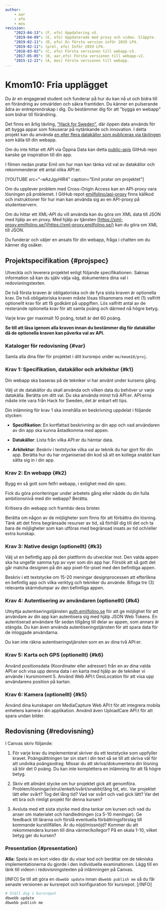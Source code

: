 ```yaml
---
author:
    - aar
    - efo
    - mos
revision:
    "2023-04-13": (F, efo) Uppdatering v5.
    "2019-04-09": (E, efo) Uppdaterade med proxy och video. Släppte.
    "2019-02-11": (D, efo) En första version inför 2019 LP4.
    "2019-02-11": (prel, efo) Inför 2019 LP4.
    "2018-03-02": (C, efo) Första versionen till webapp-v3.
    "2017-05-05": (B, aar,efo) Första versionen till webapp-v2.
    "2015-12-22": (A, mos) Första versionen till webapp.
...
```

Kmom10: Fria upplägget
==================================

Du är en engagerad student och funderar på hur du kan nå ut och bidra till en förändring av omvärlden och säkra framtiden. Du känner en pulserande ådra av entreprenörskap i dig. Du bestämmer dig för att "bygga en webapp" som bidrar till förändring.

Det finns en årlig tävling, ["Hack for Sweden"](https://www.digg.se/utveckling-av-digital-forvaltning/hack-for-sweden), där öppen data används för att bygga appar som fokuserar på nytänkande och innovation. I detta projekt kan du använda [en eller flera datakällor som publiceras via tävlingen](https://www.dataportal.se/) som källa till din webapp.

Om du inte hittar ett API via Öppna Data kan detta [public-apis](https://github.com/toddmotto/public-apis) GitHub repo kanske ge inspiration till din app.

I filmen nedan pratar Emil om hur man kan tänka vid val av datakällor och rekommenderar ett antal olika API:er.

[YOUTUBE src="-wAzJgyHlR4" caption="Emil pratar om projektet"]

Om du upplever problem med Cross-Origin Access kan en API-proxy vara lösningen på problemet. I GitHub repot [emilfolino/api-proxy](https://github.com/emilfolino/api-proxy) finns källkod och instruktioner för hur man kan använda sig av en API-proxy på studentservern.

Om du hittar ett XML-API du vill använda kan du göra om XML data till JSON med hjälp av en proxy. Med hjälp av tjänsten [https://xml-proxy.emilfolino.se/](https://xml-proxy.emilfolino.se/) kan du göra om XML till JSON.

Du funderar och väljer en ansats för din webapp, fråga i chatten om du känner dig osäker.



Projektspecifikation {#projspec}
--------------------------------------------------------------------

Utveckla och leverera projektet enligt följande specifikationen. Saknas information så kan du själv välja väg, dokumentera dina val i redovisningstexten.

De två första kraven är obligatoriska och de fyra sista kraven är optionella krav. De två obligatoriska kraven måste lösas tillsammans med ett (1) valfritt optionellt krav för att få godkänt på uppgiften. Lös valfritt antal av de resterande optionella krav för att samla poäng och därmed nå högre betyg.

Varje krav ger maximalt 10 poäng, totalt är det 60 poäng.

**Se till att läsa igenom alla kraven innan du bestämmer dig för datakällor då de optionella kraven kan påverka val av API.**



### Kataloger för redovisning {#var}

Samla alla dina filer för projektet i ditt kursrepo under `me/kmom10/proj`.



### Krav 1: Specifikation, datakällor och arkitektur {#k1}

Din webapp ska baseras på de tekniker vi har använt under kursens gång.

Välj ut de datakällor du skall använda och vilken data du behöver ur varje datakälla. Berätta om ditt val. Du ska använda minst två API:er. API:erna måste inte vara från Hack for Sweden, det är enbart ett tips.

Din inlämning för krav 1 ska innehålla en beskrivning uppdelat i följande stycken:

* __Specifikation__: En kortfattad beskrivning av din app och vad användaren av din app ska kunna åstadkomma med appen.

* __Datakällor__: Lista från vilka API:er du hämtar data.

* __Arkitektur__: Beskriv i textstycke vilka val av teknik du har gjort för din app. Berätta hur du har organiserad din kod så att en kollega snabbt kan sätta sig in i din app.



### Krav 2: En webapp {#k2}

Bygg en så gott som felfri webapp, i enlighet med din spec.

Fick du göra prioriteringar under arbetets gång eller nådde du din fulla ambitionsnivå med din webapp? Berätta.

Kritisera din webapp och framhäv dess brister.

Berätta om någon av de möjligheter som finns för att förbättra din lösning. Tänk att det finns begränsade resurser av tid, så förhåll dig till det och ta bara de möjligheter som kan utföras med begränsad insats av tid och/eller extra kunskap.



### Krav 3: Native design (optionellt) {#k3}

Välj ut en befintlig app på den plattform du utvecklar mot. Den valda appen ska ha ungefär samma typ av vyer som din app har. Försök att så gott det går matcha designen på din app pixel-för-pixel med den befintliga appen.

Beskriv i ett textstycke om 15-20 meningar designprocessen att efterlikna en befintlig app och vilka verktyg och tekniker du använde. Bifoga tre (3) relevanta skärmdumpar av den befintliga appen.



### Krav 4: Autentisering av användaren (optionellt) {#k4}

Utnyttja autentiseringstjänsten [auth.emilfolino.se](https://auth.emilfolino.se) för att ge möjlighet för att användare av din app kan autentisera sig med hjälp JSON Web Tokens. En autentiserad användare får sedan tillgång till delar av appen, som annars är stängda. Du kan även använda autentiseringstjänsten för att spara data för de inloggade användarna.

Du kan inte räkna autentiseringstjänsten som en av dina två API:er.



### Krav 5: Karta och GPS (optionellt) {#k6}

Använd positionsdata (Koordinater eller adresser) från en av dina valda API:er och visa upp denna data i en karta med hjälp av de tekniker vi använde i kursmoment 5. Använd Web API:t GeoLocation för att visa upp användarens position på kartan.



### Krav 6: Kamera (optionellt) {#k5}

Använd dina kunskaper om MediaCapture Web API:t för att integrera mobila enhetens kamera i din applikation. Använd även UploadCare API:t för att spara undan bilder.



Redovisning {#redovisning}
--------------------------------------------------------------------

I Canvas skriv följande:

1. För varje krav du implementerat skriver du ett textstycke som uppfyller kravet. Poängsättningen tar sin start i din text så se till att skriva väl för att undvika poängavdrag. Missar du att skriva/dokumentera din lösning så blir det 0 poäng. Du kan inte komplettera en inlämning för att få högre betyg.

1. Skriv ett allmänt stycke om hur projektet gick att genomföra. Problem/lösningar/strul/enkelt/svårt/snabbt/lång tid, etc. Var projektet lätt eller svårt? Tog det lång tid? Vad var svårt och vad gick lätt? Var det ett bra och rimligt projekt för denna kursen?

1. Avsluta med ett sista stycke med dina tankar om kursen och vad du anser om materialet och handledningen (ca 5-10 meningar). Ge feedback till lärarna och förslå eventuella förbättringsförslag till kommande kurstillfällen. Är du nöjd/missnöjd? Kommer du att rekommendera kursen till dina vänner/kollegor? På en skala 1-10, vilket betyg ger du kursen?



### Presentation {#presentation}

**Alla:** Spela in en kort video där du visar kod och berättar om de tekniska implementationerna du gjorde i den individuella examinationen. Lägg till en länk till videon i redovisningstexten på inlämningen på Canvas.



[INFO]
Se till att göra en `dbwebb update` innan `dbwebb publish me` så du får senaste versionen av kursrepot och konfiguration för kursrepot.
[/INFO]

```bash
# Ställ dig i kursrepot
dbwebb update
dbwebb publish me
```
